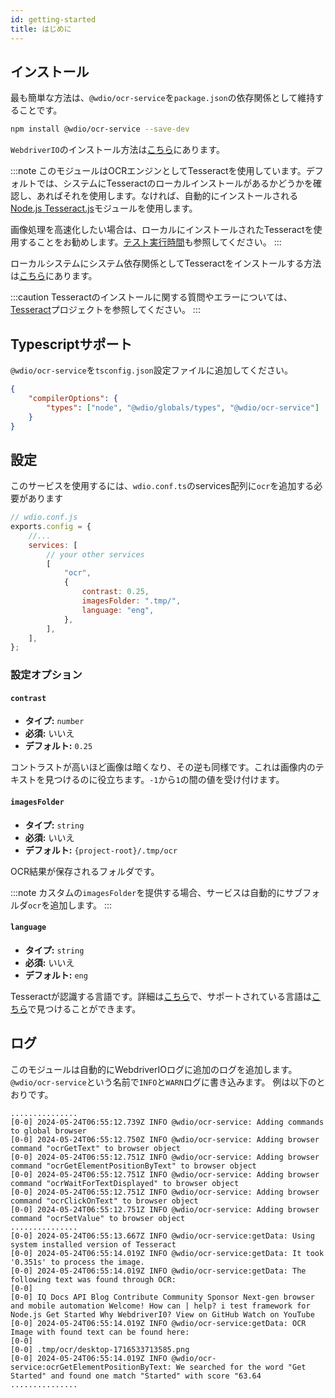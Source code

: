 ```yaml
---
id: getting-started
title: はじめに
---
```


## インストール

最も簡単な方法は、`@wdio/ocr-service`を`package.json`の依存関係として維持することです。

```bash npm2yarn
npm install @wdio/ocr-service --save-dev
```

`WebdriverIO`のインストール方法は[こちら](../gettingstarted)にあります。

:::note
このモジュールはOCRエンジンとしてTesseractを使用しています。デフォルトでは、システムにTesseractのローカルインストールがあるかどうかを確認し、あればそれを使用します。なければ、自動的にインストールされる[Node.js Tesseract.js](https://github.com/naptha/tesseract.js)モジュールを使用します。

画像処理を高速化したい場合は、ローカルにインストールされたTesseractを使用することをお勧めします。[テスト実行時間](./more-test-optimization#using-a-local-installation-of-tesseract)も参照してください。
:::

ローカルシステムにシステム依存関係としてTesseractをインストールする方法は[こちら](https://tesseract-ocr.github.io/tessdoc/Installation.html)にあります。

:::caution
Tesseractのインストールに関する質問やエラーについては、[Tesseract](https://github.com/tesseract-ocr/tesseract)プロジェクトを参照してください。
:::

## Typescriptサポート

`@wdio/ocr-service`を`tsconfig.json`設定ファイルに追加してください。

```json title="tsconfig.json"
{
    "compilerOptions": {
        "types": ["node", "@wdio/globals/types", "@wdio/ocr-service"]
    }
}
```

## 設定

このサービスを使用するには、`wdio.conf.ts`のservices配列に`ocr`を追加する必要があります

```js
// wdio.conf.js
exports.config = {
    //...
    services: [
        // your other services
        [
            "ocr",
            {
                contrast: 0.25,
                imagesFolder: ".tmp/",
                language: "eng",
            },
        ],
    ],
};
```

### 設定オプション

#### `contrast`

-   **タイプ:** `number`
-   **必須:** いいえ
-   **デフォルト:** `0.25`

コントラストが高いほど画像は暗くなり、その逆も同様です。これは画像内のテキストを見つけるのに役立ちます。`-1`から`1`の間の値を受け付けます。

#### `imagesFolder`

-   **タイプ:** `string`
-   **必須:** いいえ
-   **デフォルト:** `{project-root}/.tmp/ocr`

OCR結果が保存されるフォルダです。

:::note
カスタムの`imagesFolder`を提供する場合、サービスは自動的にサブフォルダ`ocr`を追加します。
:::

#### `language`

-   **タイプ:** `string`
-   **必須:** いいえ
-   **デフォルト:** `eng`

Tesseractが認識する言語です。詳細は[こちら](https://tesseract-ocr.github.io/tessdoc/Data-Files-in-different-versions)で、サポートされている言語は[こちら](https://github.com/webdriverio/visual-testing/blob/main/packages/ocr-service/src/utils/constants.ts)で見つけることができます。

## ログ

このモジュールは自動的にWebdriverIOログに追加のログを追加します。`@wdio/ocr-service`という名前で`INFO`と`WARN`ログに書き込みます。
例は以下のとおりです。

```log
...............
[0-0] 2024-05-24T06:55:12.739Z INFO @wdio/ocr-service: Adding commands to global browser
[0-0] 2024-05-24T06:55:12.750Z INFO @wdio/ocr-service: Adding browser command "ocrGetText" to browser object
[0-0] 2024-05-24T06:55:12.751Z INFO @wdio/ocr-service: Adding browser command "ocrGetElementPositionByText" to browser object
[0-0] 2024-05-24T06:55:12.751Z INFO @wdio/ocr-service: Adding browser command "ocrWaitForTextDisplayed" to browser object
[0-0] 2024-05-24T06:55:12.751Z INFO @wdio/ocr-service: Adding browser command "ocrClickOnText" to browser object
[0-0] 2024-05-24T06:55:12.751Z INFO @wdio/ocr-service: Adding browser command "ocrSetValue" to browser object
...............
[0-0] 2024-05-24T06:55:13.667Z INFO @wdio/ocr-service:getData: Using system installed version of Tesseract
[0-0] 2024-05-24T06:55:14.019Z INFO @wdio/ocr-service:getData: It took '0.351s' to process the image.
[0-0] 2024-05-24T06:55:14.019Z INFO @wdio/ocr-service:getData: The following text was found through OCR:
[0-0]
[0-0] IQ Docs API Blog Contribute Community Sponsor Next-gen browser and mobile automation Welcome! How can | help? i test framework for Node.js Get Started Why WebdriverI0? View on GitHub Watch on YouTube
[0-0] 2024-05-24T06:55:14.019Z INFO @wdio/ocr-service:getData: OCR Image with found text can be found here:
[0-0]
[0-0] .tmp/ocr/desktop-1716533713585.png
[0-0] 2024-05-24T06:55:14.019Z INFO @wdio/ocr-service:ocrGetElementPositionByText: We searched for the word "Get Started" and found one match "Started" with score "63.64
...............
```